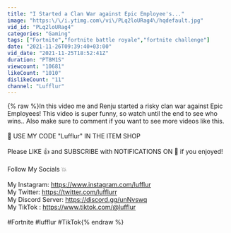 ```yaml
---
title: "I Started a Clan War against Epic Employee's..."
image: "https:\/\/i.ytimg.com\/vi\/PLq2loURag4\/hqdefault.jpg"
vid_id: "PLq2loURag4"
categories: "Gaming"
tags: ["Fortnite","fortnite battle royale","fortnite challenge"]
date: "2021-11-26T09:39:40+03:00"
vid_date: "2021-11-25T18:52:41Z"
duration: "PT8M1S"
viewcount: "10681"
likeCount: "1010"
dislikeCount: "11"
channel: "Lufflur"
---
```

{% raw %}In this video me and Renju started a risky clan war against Epic Employees! This video is super funny, so watch until the end to see who wins.. Also make sure to comment if you want to see more videos like this.<br /><br />💖 USE MY CODE &quot;Lufflur&quot; IN THE ITEM SHOP<br /><br />Please LIKE 👍 and SUBSCRIBE with NOTIFICATIONS ON 🔔 if you enjoyed!<br /><br />Follow My Socials 💥<br /><br />My Instagram: <a rel="nofollow" target="blank" href="https://www.instagram.com/lufflur">https://www.instagram.com/lufflur</a><br />My Twitter: <a rel="nofollow" target="blank" href="https://twitter.com/lufflurr">https://twitter.com/lufflurr</a><br />My Discord Server: <a rel="nofollow" target="blank" href="https://discord.gg/unNvswq">https://discord.gg/unNvswq</a><br />My TikTok : <a rel="nofollow" target="blank" href="https://www.tiktok.com/@lufflur">https://www.tiktok.com/@lufflur</a><br /><br />#Fortnite #lufflur #TikTok{% endraw %}
